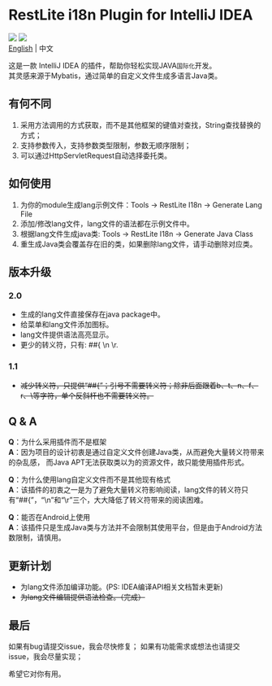 # RestLite i18n Plugin for IntelliJ IDEA
[![](https://img.shields.io/github/license/Yeamy/restlite-i18n-plugin)](https://github.com/Yeamy/restlite-i18n-plugin/blob/master/LICENSE) [![](https://img.shields.io/badge/market-jetbrains-black)](https://plugins.jetbrains.com/plugin/20268-restlite-i18n)  
[English](README.md) | 中文

这是一款 IntelliJ IDEA 的插件，帮助你轻松实现JAVA`国际化`开发。  
其灵感来源于Mybatis，通过简单的自定义文件生成多语言Java类。

## 有何不同
1. 采用方法调用的方式获取，而不是其他框架的键值对查找，String查找替换的方式；
2. 支持参数传入，支持参数类型限制，参数无顺序限制；
3. 可以通过HttpServletRequest自动选择委托类。

## 如何使用
1. 为你的module生成lang示例文件：Tools → RestLite I18n → Generate Lang File
2. 添加/修改lang文件，lang文件的语法都在示例文件中。
3. 根据lang文件生成java类: Tools → RestLite I18n → Generate Java Class
4. 重生成Java类会覆盖存在旧的类，如果删除lang文件，请手动删除对应类。

## 版本升级
### 2.0
- 生成的lang文件直接保存在java package中。
- 给菜单和lang文件添加图标。
- lang文件提供语法高亮显示。
- 更少的转义符，只有: ##{ \\n \\r.
### 1.1
- ~~减少转义符，只提供“##{”；引号不需要转义符；除非后面跟着b、t、n、f、r、\等字符，单个反斜杆也不需要转义符。~~


## Q & A
**Q**：为什么采用插件而不是框架  
**A**：因为项目的设计初衷是通过自定义文件创建Java类，从而避免大量转义符带来的杂乱感， 而Java APT无法获取类以为的资源文件，故只能使用插件形式。

**Q**：为什么使用lang自定义文件而不是其他现有格式  
**A**：该插件的初衷之一是为了避免大量转义符影响阅读，lang文件的转义符只有“##{”，“\\n”和“\\r”三个，大大降低了转义符带来的阅读困难。

**Q**：能否在Android上使用  
**A**：该插件只是生成Java类与方法并不会限制其使用平台，但是由于Android方法数限制，请慎用。

## 更新计划
- 为lang文件添加编译功能。(PS: IDEA编译API相关文档暂未更新)  
- ~~为lang文件编辑提供语法检查。（完成）~~

## 最后
如果有bug请提交issue，我会尽快修复；
如果有功能需求或想法也请提交issue，我会尽量实现；

希望它对你有用。
